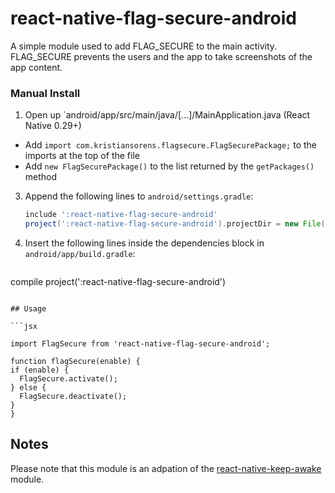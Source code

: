 # react-native-flag-secure-android
A simple module used to add FLAG_SECURE to the main activity. FLAG_SECURE prevents the users and the app to take screenshots of the app content. 

### Manual Install

1. Open up `android/app/src/main/java/[...]/MainApplication.java (React Native 0.29+)
  - Add `import com.kristiansorens.flagsecure.FlagSecurePackage;` to the imports at the top of the file
  - Add `new FlagSecurePackage()` to the list returned by the `getPackages()` method

3. Append the following lines to `android/settings.gradle`:

	```groovy
	include ':react-native-flag-secure-android'
	project(':react-native-flag-secure-android').projectDir = new File(rootProject.projectDir, 	'../node_modules/react-native-flag-secure-android/android')
	```

4. Insert the following lines inside the dependencies block in `android/app/build.gradle`:

	```groovy
  compile project(':react-native-flag-secure-android')
  ```

## Usage

```jsx

import FlagSecure from 'react-native-flag-secure-android';

function flagSecure(enable) {
  if (enable) {
    FlagSecure.activate();
  } else {
    FlagSecure.deactivate();
  }
}

```

## Notes
Please note that this module is an adpation of the [react-native-keep-awake](https://github.com/corbt/react-native-keep-awake) module.

